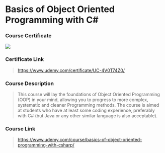 # Basics of Object Oriented Programming with C#

### Course Certificate
![](https://udemy-certificate.s3.amazonaws.com/image/UC-4V0T74Z0.jpg?l=null)

### Certificate Link
> https://www.udemy.com/certificate/UC-4V0T74Z0/

### Course Description
> This course will lay the foundations of Object Oriented Programming (OOP) in your mind, allowing you to progress to more complex, systematic and cleaner Programming methods.
> The course is aimed at students who have at least some coding experience, preferably with C# (but Java or any other similar language is also acceptable).

### Course Link
> https://www.udemy.com/course/basics-of-object-oriented-programming-with-csharp/
